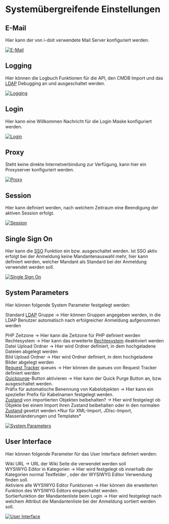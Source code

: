 # Systemübergreifende Einstellungen

E-Mail
------

Hier kann der von i-doit verwendete Mail Server konfiguriert werden.

[![E-Mail](../../assets/images/de/administration/systemeinstellungen/systemuebergreifende-einstellungen/1-sue.png)](../../assets/images/de/administration/systemeinstellungen/systemuebergreifende-einstellungen/1-sue.png)

Logging
-------

Hier können die Logbuch Funktionen für die API, den CMDB Import und das [LDAP](../../automatisierung-und-integration/ldap-verzeichnis/index.md) Debugging an und ausgeschaltet werden.

[![Logging](../../assets/images/de/administration/systemeinstellungen/systemuebergreifende-einstellungen/2-sue.png)](../../assets/images/de/administration/systemeinstellungen/systemuebergreifende-einstellungen/2-sue.png)

Login
-----

Hier kann eine Willkommen Nachricht für die Login Maske konfiguriert werden.

[![Login](../../assets/images/de/administration/systemeinstellungen/systemuebergreifende-einstellungen/3-sue.png)](../../assets/images/de/administration/systemeinstellungen/systemuebergreifende-einstellungen/3-sue.png)

Proxy
-----

Steht keine direkte Internetverbindung zur Verfügung, kann hier ein Proxyserver konfiguriert werden.

[![Proxy](../../assets/images/de/administration/systemeinstellungen/systemuebergreifende-einstellungen/4-sue.png)](../../assets/images/de/administration/systemeinstellungen/systemuebergreifende-einstellungen/4-sue.png)

Session
-------

Hier kann definiert werden, nach welchem Zeitraum eine Beendigung der aktiven Session erfolgt.

[![Session](../../assets/images/de/administration/systemeinstellungen/systemuebergreifende-einstellungen/5-sue.png)](../../assets/images/de/administration/systemeinstellungen/systemuebergreifende-einstellungen/5-sue.png)

Single Sign On
--------------

Hier kann die [SSO](../../automatisierung-und-integration/single-sign-on/index.md) Funktion ein bzw. ausgeschaltet werden. Ist SSO aktiv erfolgt bei der Anmeldung keine Mandantenauswahl mehr, hier kann definiert werden, welcher Mandant als Standard bei der Anmeldung verwendet werden soll.

[![Single Sign On](../../assets/images/de/administration/systemeinstellungen/systemuebergreifende-einstellungen/6-sue.png)](../../assets/images/de/administration/systemeinstellungen/systemuebergreifende-einstellungen/6-sue.png)

System Parameters
-----------------

Hier können folgende System Parameter festgelegt werden:

Standard [LDAP](../../automatisierung-und-integration/ldap-verzeichnis/index.md) Gruppe → Hier können Gruppen angegeben werden, in die LDAP Benutzer automatisch nach erfolgreicher Anmeldung aufgenommen werden

PHP Zeitzone → Hier kann die Zeitzone für PHP definiert werden
Rechtesystem → Hier kann das erweiterte [Rechtesystem](../verwaltung/rechtesystem.md) deaktiviert werden<br>
Datei Upload Ordner → Hier wird Ordner definiert, in dem hochgeladene Dateien abgelegt werden<br>
Bild Upload Ordner  → Hier wird Ordner definiert, in dem hochgeladene Bilder abgelegt werden<br>
[Request Tracker](../../automatisierung-und-integration/service-desk/request-tracker.md) queues → Hier können die queues von Request Tracker definiert werden<br>
[Quickpurge](../../grundlagen/objekt-liste/erweiterte-einstellungen.md)\-Button aktivieren →  Hier kann der Quick Purge Button an, bzw. ausgeschaltet werden.<br>
Präfix für automatische Benennung von Kabelobjekten → Hier kann ein spezieller Prefix für Kabelnamen festgelegt werden.<br>
[Zustand](../../grundlagen/struktur-it-dokumentation.md) von importierten Objekten beibehalten? → Hier wird festgelegt ob Objekte bei einem Import ihren Zustand beibehalten oder in den normalen [Zustand](../../grundlagen/struktur-it-dokumentation.md) gesetzt werden.\*Nur für XML-Import, JDisc-Import, Massenänderungen und Templates\*

[![System Parameters](../../assets/images/de/administration/systemeinstellungen/systemuebergreifende-einstellungen/7-sue.png)](../../assets/images/de/administration/systemeinstellungen/systemuebergreifende-einstellungen/7-sue.png)

User Interface
--------------

Hier können folgende Parameter für das User Interface definiert werden:

Wiki URL → URL der Wiki Seite die verwendet werden soll<br>
WYSIWYG Editor in Kategorien → Hier wird festgelegt ob innerhalb der Kategorien normal Textfelder , oder der WYSIWYG Editor Verwendung finden soll.<br>
Aktiviere alle WYSIWYG Editor Funktionen → Hier können die erweiterten Funktion des WYSIWYG Editors eingeschaltet werden.<br>
Sortierfunktion der Mandantenliste beim Login → Hier wird festgelegt nach welchem Attribut die Mandantenliste bei der Anmeldung sortiert werden soll.

[![User Interface](../../assets/images/de/administration/systemeinstellungen/systemuebergreifende-einstellungen/8-sue.png)](../../assets/images/de/administration/systemeinstellungen/systemuebergreifende-einstellungen/8-sue.png)
